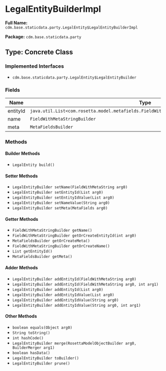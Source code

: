 # LegalEntityBuilderImpl

**Full Name:** `cdm.base.staticdata.party.LegalEntity$LegalEntityBuilderImpl`

**Package:** `cdm.base.staticdata.party`

## Type: Concrete Class

### Implemented Interfaces

- `cdm.base.staticdata.party.LegalEntity$LegalEntityBuilder`

### Fields

| Name | Type | Description |
|------|------|-------------|
| entityId | `java.util.List<com.rosetta.model.metafields.FieldWithMetaString$FieldWithMetaStringBuilder>` |  |
| name | `FieldWithMetaStringBuilder` |  |
| meta | `MetaFieldsBuilder` |  |

### Methods

#### Builder Methods

- `LegalEntity build()`

#### Setter Methods

- `LegalEntityBuilder setName(FieldWithMetaString arg0)`
- `LegalEntityBuilder setEntityId(List arg0)`
- `LegalEntityBuilder setEntityIdValue(List arg0)`
- `LegalEntityBuilder setNameValue(String arg0)`
- `LegalEntityBuilder setMeta(MetaFields arg0)`

#### Getter Methods

- `FieldWithMetaStringBuilder getName()`
- `FieldWithMetaStringBuilder getOrCreateEntityId(int arg0)`
- `MetaFieldsBuilder getOrCreateMeta()`
- `FieldWithMetaStringBuilder getOrCreateName()`
- `List getEntityId()`
- `MetaFieldsBuilder getMeta()`

#### Adder Methods

- `LegalEntityBuilder addEntityId(FieldWithMetaString arg0)`
- `LegalEntityBuilder addEntityId(FieldWithMetaString arg0, int arg1)`
- `LegalEntityBuilder addEntityId(List arg0)`
- `LegalEntityBuilder addEntityIdValue(List arg0)`
- `LegalEntityBuilder addEntityIdValue(String arg0)`
- `LegalEntityBuilder addEntityIdValue(String arg0, int arg1)`

#### Other Methods

- `boolean equals(Object arg0)`
- `String toString()`
- `int hashCode()`
- `LegalEntityBuilder merge(RosettaModelObjectBuilder arg0, BuilderMerger arg1)`
- `boolean hasData()`
- `LegalEntityBuilder toBuilder()`
- `LegalEntityBuilder prune()`

